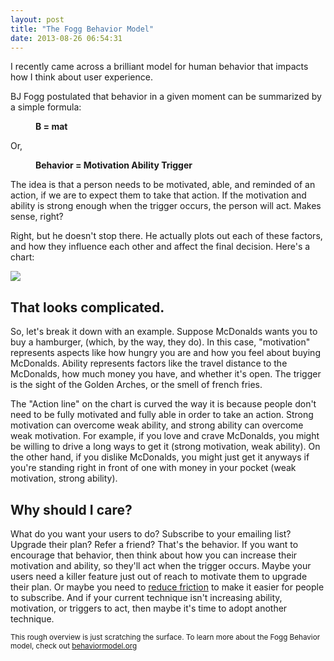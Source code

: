```yaml
---
layout: post
title: "The Fogg Behavior Model"
date: 2013-08-26 06:54:31
---
```


<p class="p1">
  I recently came across a brilliant model for human behavior that impacts how I think about user experience.
</p>

<p class="p1">
  BJ Fogg postulated that behavior in a given moment can be summarized by a simple formula:
</p>

<p class="p1" style="margin-left: 40px;">
  <strong>B = mat</strong>
</p>

<p class="p1">
  Or,
</p>

<p class="p1" style="margin-left: 40px;">
  <strong>Behavior = Motivation Ability Trigger</strong>
</p>

<p class="p1">
  The idea is that a person needs to be motivated, able, and reminded of an action, if we are to expect them to take that action. If the motivation and ability is strong enough when the trigger occurs, the person will act. Makes sense, right?
</p>

<p class="p1">
  Right, but he doesn't stop there. He actually plots out each of these factors, and how they influence each other and affect the final decision. Here's a chart:
</p>

![][1]

 [1]: http://captology.stanford.edu/wp-content/uploads/2010/12/New-Optimal-Fogg-Behavior-Model-2012.0012.jpg

## That looks complicated.

<p class="p1">
  So, let's break it down with an example. Suppose McDonalds wants you to buy a hamburger, (which, by the way, they do). In this case, "motivation" represents aspects like how hungry you are and how you feel about buying McDonalds. Ability represents factors like the travel distance to the McDonalds, how much money you have, and whether it's open. The trigger is the sight of the Golden Arches, or the smell of french fries.
</p>

<p class="p1">
  The "Action line" on the chart is curved the way it is because people don't need to be fully motivated and fully able in order to take an action. Strong motivation can overcome weak ability, and strong ability can overcome weak motivation. For example, if you love and crave McDonalds, you might be willing to drive a long ways to get it (strong motivation, weak ability). On the other hand, if you dislike McDonalds, you might just get it anyways if you're standing right in front of one with money in your pocket (weak motivation, strong ability).
</p>

## Why should I care?

<p class="p1">
  What do you want your users to do? Subscribe to your emailing list? Upgrade their plan? Refer a friend? That's the behavior. If you want to encourage that behavior, then think about how you can increase their motivation and ability, so they'll act when the trigger occurs. Maybe your users need a killer feature just out of reach to motivate them to upgrade their plan. Or maybe you need to <a href="http://www.bryanbraun.com/2013/07/16/friction-is-a-tool" title="Friction is a Tool">reduce friction</a> to make it easier for people to subscribe. And if your current technique isn't increasing ability, motivation, or triggers to act, then maybe it's time to adopt another technique.
</p>

<p class="p1">
  <small>This rough overview is just scratching the surface. To learn more about the Fogg Behavior model, check out <a href="http://www.behaviormodel.org/" target="_blank" title="Fogg Behavior Model">behaviormodel.org</a></small>
</p>
